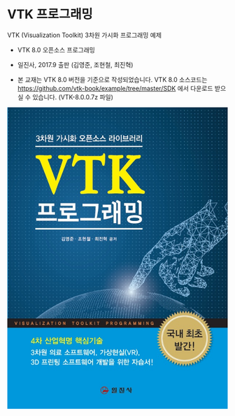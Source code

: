 # VTK 프로그래밍
VTK (Visualization Toolkit) 3차원 가시화 프로그래밍 예제

- VTK 8.0 오픈소스 프로그래밍

- 일진사, 2017.9 출판 (김영준, 조현철, 최진혁)

* 본 교재는 VTK 8.0 버전을 기준으로 작성되었습니다. 
VTK 8.0 소스코드는 https://github.com/vtk-book/example/tree/master/SDK 에서 다운로드 받으실 수 있습니다.
(VTK-8.0.0.7z 파일)

![Alt text](/vtk_book.jpg "VTK 프로그래밍 (일진사)")
